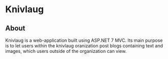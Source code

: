 # Knivlaug

## About
Knivlaug is a web-application built using ASP.NET 7 MVC. Its main purpose is to let users within the knivlaug oranization post blogs containing text and images, which users outside of the organization can view.
